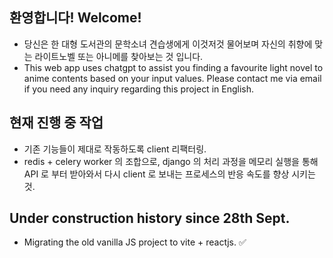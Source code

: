 
## 환영합니다! Welcome!
- 당신은 한 대형 도서관의 문학소녀 견습생에게 이것저것 물어보며 자신의 취향에 맞는 라이트노벨 또는 아니메를 찾아보는 것 입니다.
- This web app uses chatgpt to assist you finding a favourite light novel to anime contents based on your input values. Please contact me via email if you need any inquiry regarding this project in English.

## 현재 진행 중 작업
-  기존 기능들이 제대로 작동하도록 client 리팩터링.
- redis + celery worker 의 조합으로, django 의 처리 과정을 메모리 실행을 통해 API 로 부터 받아와서 다시 client 로 보내는 프로세스의 반응 속도를 향상 시키는 것.



## Under construction history since 28th Sept.
- Migrating the old vanilla JS project to vite + reactjs. ✅
